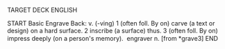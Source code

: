 TARGET DECK
ENGLISH

START
Basic
Engrave
Back: v. (-ving) 1 (often foll. By on) carve (a text or design) on a hard surface. 2 inscribe (a surface) thus. 3 (often foll. By on) impress deeply (on a person's memory).  engraver n. [from *grave3]
END
